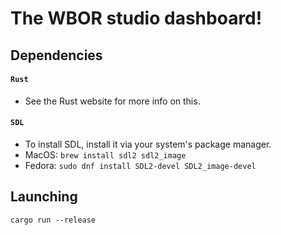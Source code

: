 # The WBOR studio dashboard!

## Dependencies

#### `Rust`

- See the Rust website for more info on this.

#### `SDL`

- To install SDL, install it via your system's package manager.
- MacOS: `brew install sdl2 sdl2_image`
- Fedora: `sudo dnf install SDL2-devel SDL2_image-devel`

## Launching

`cargo run --release`
